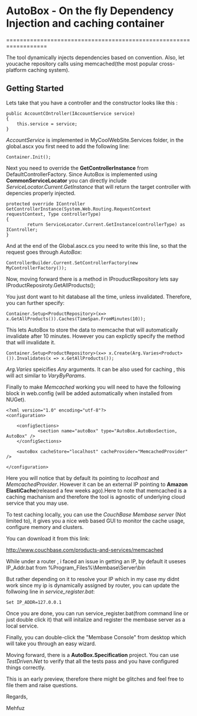 # AutoBox - On the fly Dependency Injection and caching container
==================================================================


The tool dynamically injects dependencies based on convention. Also, let youcache  repository calls using memcached(the most popular cross-platform caching system). 


## Getting Started

Lets take that you have a controller and the constructor looks like this :


	public AccountCOntroller(IAccountService service)
	{
		this.service = service;
	}

*AccountService* is implemented in MyCoolWebSite.Services folder,  in the global.ascx you first need to add the following line:

	Container.Init();



Next you need to override the __GetControllerInstance__ from DefaultControllerFactory. Since AutoBox is implemented using __CommonServiceLocator__ you can directly include _ServiceLocator.Current.GetInstance_ that will return the target controller with depencies properly injected.

	protected override IController GetControllerInstance(System.Web.Routing.RequestContext requestContext, Type controllerType)
	{
            return ServiceLocator.Current.GetInstance(controllerType) as IController;
	}


And at the end of the Global.ascx.cs you need to write this line, so that the request goes through _AutoBox_:

	ControllerBuilder.Current.SetControllerFactory(new MyControllerFactory());


Now, moving forward there is a method in IProuductRepository lets say IProductReposiroty.GetAllProducts();

You just dont want to hit database all the time, unless invalidated. Therefore, you can further specify:

	Container.Setup<ProductRepository>(x=> x.GetAllProducts()).Caches(TimeSpan.FromMinutes(10));

This lets AutoBox to store the data to memcache that will automatically invalidate after 10 minutes. However you can explictly specify the method that will invalidate it.

	Container.Setup<ProductRepository>(x=> x.Create(Arg.Varies<Product>()).Invalidates(x => x.GetAllProducts());

_Arg.Varies_ speicifies *Any* arguments. It can be also used for caching , this will act similar to _VaryByParams_.

Finally to make *Memcached* working you will need to have the following block in web.config (will be added automatically when installed from NUGet).


	<?xml version="1.0" encoding="utf-8"?>
	<configuration>

 		<configSections>
    			<section name="autoBox" type="AutoBox.AutoBoxSection, AutoBox" />
  		</configSections>

  		<autoBox cacheStore="localhost" cacheProvider="MemcachedProvider" />

	</configuration>


Here you will notice that by default its pointing to *localhost* and *MemcachedProvider*. However it can be an external IP pointing to __Amazon ElastiCache__(released a few weeks ago).Here to note that memcached is a caching machanism and therefore the tool is agnostic of underlying cloud service that you may use.

To test caching locally, you can use the  _CouchBase Membase server_ (Not limited to), it gives you a nice web based GUI to monitor the cache usage, configure memory and clusters.

You can download it from this link:

http://www.couchbase.com/products-and-services/memcached

While under a router , i faced an issue in getting an IP, by default it useses IP_Addr.bat from %Program_Files%\Membase\Server\bin

But rather depending on it to resolve your IP which in my case my didnt work since my ip is dynamically assigned by router, you can update the follwoing line in *service_register.bat*:

	Set IP_ADDR=127.0.0.1

Once you are done, you can run service_register.bat(from command line or just double click it) that will initalize and register the membase server as a local service.

Finally, you can double-click the "Membase Console" from desktop which will take you through an easy wizard.


Moving forward, there is a __AutoBox.Specification__ project. You can use *TestDriven.Net* to verify that all the tests pass and you have configured things correctly.

This is an early preview, therefore there might be glitches and feel free to file them and raise questions.


Regards,

Mehfuz


















